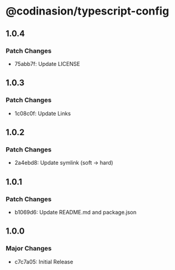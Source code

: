 # @codinasion/typescript-config

## 1.0.4

### Patch Changes

- 75abb7f: Update LICENSE

## 1.0.3

### Patch Changes

- 1c08c0f: Update Links

## 1.0.2

### Patch Changes

- 2a4ebd8: Update symlink (soft -> hard)

## 1.0.1

### Patch Changes

- b1069d6: Update README.md and package.json

## 1.0.0

### Major Changes

- c7c7a05: Initial Release
